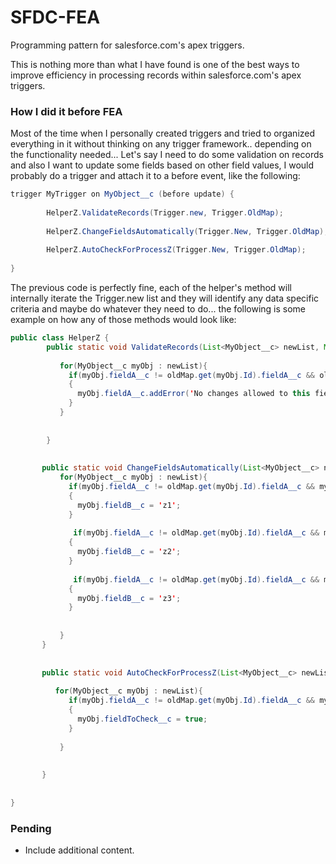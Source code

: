 # SFDC-FEA
Programming pattern for salesforce.com's apex triggers.

This is nothing more than what I have found is one of the best ways to improve efficiency in processing records within salesforce.com's apex triggers. 

### How I did it before FEA

Most of the time when I personally created triggers and tried to organized everything in it without thinking on any trigger framework.. depending on the functionality needed... Let's say I need to do some validation on records and also I want to update some fields based on other field values, I would probably do a trigger and attach it to a before event, like the following:

```java
trigger MyTrigger on MyObject__c (before update) {
    
        HelperZ.ValidateRecords(Trigger.new, Trigger.OldMap);
        
        HelperZ.ChangeFieldsAutomatically(Trigger.New, Trigger.OldMap);
        
        HelperZ.AutoCheckForProcessZ(Trigger.New, Trigger.OldMap);
          
}
```

The previous code is perfectly fine, each of the helper's method will internally iterate the Trigger.new list and they will identify any data specific criteria and maybe do whatever they need to do...  the following is some example on how any of those methods would look like:


```java
public class HelperZ {
        public static void ValidateRecords(List<MyObject__c> newList, Map<Id, MyObject__c> oldMap){
          
           for(MyObject__c myObj : newList){
             if(myObj.fieldA__c != oldMap.get(myObj.Id).fieldA__c && oldMap.get(myObj.id).fieldA__c != null)
             {
               myObj.fieldA__c.addError('No changes allowed to this field after it has been populated');
             }
           }
           
          
        }
        
       
       public static void ChangeFieldsAutomatically(List<MyObject__c> newList, Map<Id, MyObject__c> oldMap){
           for(MyObject__c myObj : newList){
             if(myObj.fieldA__c != oldMap.get(myObj.Id).fieldA__c && myObj.fieldA__c == 'x1' )
             {
               myObj.fieldB__c = 'z1';
             }
             
              if(myObj.fieldA__c != oldMap.get(myObj.Id).fieldA__c && myObj.fieldA__c == 'x2' )
             {
               myObj.fieldB__c = 'z2';
             }
             
              if(myObj.fieldA__c != oldMap.get(myObj.Id).fieldA__c && myObj.fieldA__c == 'x3' )
             {
               myObj.fieldB__c = 'z3';
             }
             
             
           }
       }
       
       
       public static void AutoCheckForProcessZ(List<MyObject__c> newList, Map<Id, MyObject__c> oldMap){
       
          for(MyObject__c myObj : newList){
             if(myObj.fieldA__c != oldMap.get(myObj.Id).fieldA__c && myObj.fieldA__c == 'x0' )
             {
               myObj.fieldToCheck__c = true;
             }
             
           }
       
       
       }
       
   
}
```


### Pending
* Include additional content.


